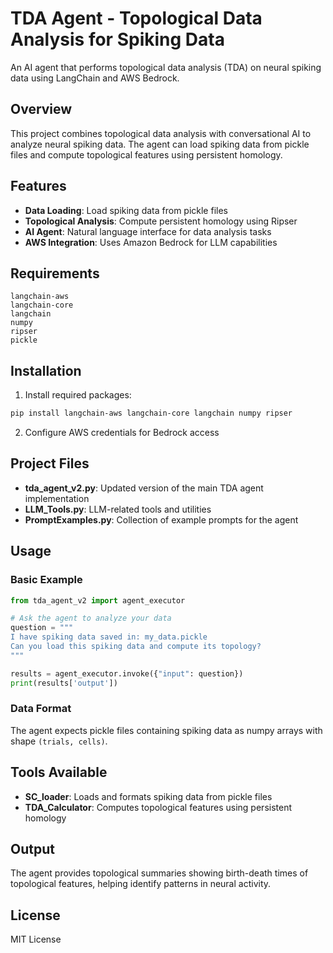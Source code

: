 # TDA Agent - Topological Data Analysis for Spiking Data

An AI agent that performs topological data analysis (TDA) on neural spiking data using LangChain and AWS Bedrock.

## Overview

This project combines topological data analysis with conversational AI to analyze neural spiking data. The agent can load spiking data from pickle files and compute topological features using persistent homology.

## Features

- **Data Loading**: Load spiking data from pickle files
- **Topological Analysis**: Compute persistent homology using Ripser
- **AI Agent**: Natural language interface for data analysis tasks
- **AWS Integration**: Uses Amazon Bedrock for LLM capabilities

## Requirements

```
langchain-aws
langchain-core
langchain
numpy
ripser
pickle
```

## Installation

1. Install required packages:
```bash
pip install langchain-aws langchain-core langchain numpy ripser
```

2. Configure AWS credentials for Bedrock access

## Project Files

- **tda_agent_v2.py**: Updated version of the main TDA agent implementation
- **LLM_Tools.py**: LLM-related tools and utilities
- **PromptExamples.py**: Collection of example prompts for the agent

## Usage

### Basic Example

```python
from tda_agent_v2 import agent_executor

# Ask the agent to analyze your data
question = """
I have spiking data saved in: my_data.pickle
Can you load this spiking data and compute its topology?
"""

results = agent_executor.invoke({"input": question})
print(results['output'])
```

### Data Format

The agent expects pickle files containing spiking data as numpy arrays with shape `(trials, cells)`.

## Tools Available

- **SC_loader**: Loads and formats spiking data from pickle files
- **TDA_Calculator**: Computes topological features using persistent homology

## Output

The agent provides topological summaries showing birth-death times of topological features, helping identify patterns in neural activity.

## License

MIT License
